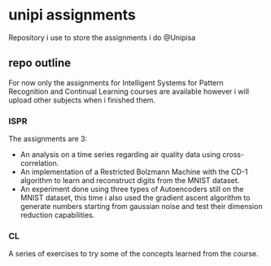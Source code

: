 # unipi assignments
Repository i use to store the assignments i do @Unipisa 

## repo outline
For now only the assignments for Intelligent Systems for Pattern Recognition and Continual Learning courses are available however i will upload other subjects when i finished them.
### ISPR
The assignments are 3:
- An analysis on a time series regarding air quality data using cross-correlation.
- An implementation of a Restricted Bolzmann Machine with the CD-1 algorithm to learn and reconstruct digits from the MNIST dataset.
- An experiment done using three types of Autoencoders still on the MNIST dataset, this time i also used the gradient ascent algorithm to generate numbers starting from gaussian noise and test their dimension reduction capabilities.
### CL
A series of exercises to try some of the concepts learned from the course.
